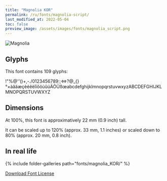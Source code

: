 ```yaml
---
title: "Magnolia KOR"
permalink: /ru/fonts/magnolia-script/
last_modified_at: 2022-05-04
toc: false
preview_image: /assets/images/fonts/magnolia_script.png
---
```

![Magnolia](/assets/images/fonts/magnolia_script.png)
## Glyphs

This font contains 109 glyphs:

!"%@'’()+,-./0123456789:;<=>?@\_{}°×àâäæçèéêëîïôöùûüÄÖÜßœabcdefghijklmnopqrstuvwxyzABCDEFGHIJKLMNOPQRSTUVWXYZ

## Dimensions

At 100%, this font is approximatively 22 mm (0.9 inch) tall.

It can be scaled up to 120% (approx. 33 mm, 1.1  inches) or scaled down to  80% (approx.  20 mm, 0.8 inch).


## In real life

{% include folder-galleries path="fonts/magnolia_KOR/" %}

[Download Font License](https://github.com/inkstitch/inkstitch/tree/main/fonts/magnolia_%20KOR/LICENSE)
